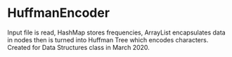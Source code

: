 # HuffmanEncoder
Input file is read, HashMap stores frequencies, ArrayList encapsulates data in nodes then is turned into Huffman Tree which encodes characters.
Created for Data Structures class in March 2020.
